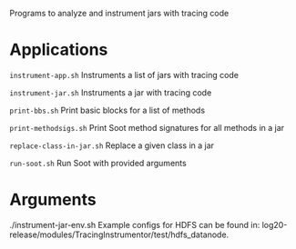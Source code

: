 Programs to analyze and instrument jars with tracing code

# Applications
`instrument-app.sh`
Instruments a list of jars with tracing code

`instrument-jar.sh`
Instruments a jar with tracing code

`print-bbs.sh`
Print basic blocks for a list of methods

`print-methodsigs.sh`
Print Soot method signatures for all methods in a jar

`replace-class-in-jar.sh`
Replace a given class in a jar

`run-soot.sh`
Run Soot with provided arguments

# Arguments
./instrument-jar-env.sh <package inclusion list>  <package exclusion list> <request entry point list> <original jar> <traced jar>
Example configs for HDFS can be found in: log20-release/modules/TracingInstrumentor/test/hdfs_datanode.
